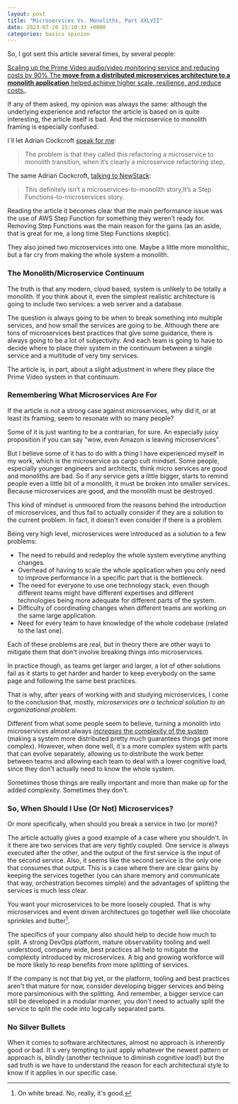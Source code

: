 ```yaml
---
layout: post
title: "Microservices Vs. Monoliths, Part XXLVII"
date: 2023-07-20 15:10:33 +0800
categories: basics opinion
---
```

So, I got sent this article several times, by several people:

[Scaling up the Prime Video audio/video monitoring service and reducing costs by 90%
The **move from a distributed microservices architecture to a monolith application** helped achieve higher scale, resilience, and reduce costs.](https://www.primevideotech.com/video-streaming/scaling-up-the-prime-video-audio-video-monitoring-service-and-reducing-costs-by-90).

If any of them asked, my opinion was always the same: although the underlying experience and refactor the article is based on is quite interesting, the article itself is bad. And the microservice to monolith framing is especially confused. 

I`ll let Adrian Cockcroft [speak for me](https://adrianco.medium.com/so-many-bad-takes-what-is-there-to-learn-from-the-prime-video-microservices-to-monolith-story-4bd0970423d4):

> The problem is that they called this refactoring a microservice to monolith transition, when it’s clearly a microservice refactoring step,

The same Adrian Cockcroft, [talking to NewStack](https://thenewstack.io/amazon-prime-videos-microservices-move-doesnt-lead-to-a-monolith-after-all/):

> This definitely isn’t a microservices-to-monolith story,It’s a Step Functions-to-microservices story.

Reading the article it becomes clear that the main performance issue was the use of AWS Step Function for something they weren't ready for. Removing Step Functions was the main reason for the gains (as an aside, that is great for me, a long time Step Functions skeptic).

They also joined two microservices into one. Maybe a little more monolithic, but a far cry from making the whole system a monolith.

### The Monolith/Microservice Continuum
The truth is that any modern, cloud based, system is unlikely to be totally a monolith. If you think about it, even the simplest realistic architecture is going to include two services: a web server and a database.

The question is always going to be when to break something into multiple services, and how small the services are going to be. Although there are tons of microservices best practices that give some guidance, there is always going to be a lot of subjectivity. And each team is going to have to decide where to place their system in the continuum between a single service and a multitude of very tiny services.

The article is, in part, about a slight adjustment in where they place the Prime Video system in that continuum.

### Remembering What Microservices Are For

If the article is not a strong case against microservices, why did it, or at least its framing, seem to resonate with so many people?

Some of it is just wanting to be a contrarian, for sure. An especially juicy proposition if you can say "wow, even Amazon is leaving microservices".

But I believe some of it has to do with a thing I have experienced myself in my work, which is the microservice as cargo cult mindset. Some people, especially younger engineers and architects, think micro services are good and monoliths are bad. So if any service gets a little bigger, starts to remind people even a little bit of a monolith, it must be broken into smaller services. Because microservices are good, and the monolith must be destroyed.

This kind of mindset is unmoored from the reasons behind the introduction of microservices, and thus fail to actually consider if they are a solution to the current problem. In fact, it doesn't even consider if there is a problem.

Being very high level, microservices were introduced as a solution to a few problems:

- The need to rebuild and redeploy the whole system everytime anything changes.
- Overhead of having to scale the whole application when you only need to improve performance in a specific part that is the bottleneck.
- The need for everyone to use one technology stack, even though different teams might have different expertises and different technologies being more adequate for different parts of the system.
- Difficulty of coordinating changes when different teams are working on the same large application.
- Need for every team to have knowledge of the whole codebase (related to the last one).

Each of these problems are real, but in theory there are other ways to mitigate them that don't involve breaking things into microservices.

In practice though, as teams get larger and larger, a lot of other solutions fail as it starts to get harder and harder to keep everybody on the same page and following the same best practices. 

That is why, after years of working with and studying microservices, I come to the conclusion that, mostly, *microservices are a technical solution to an organizational problem*.

Different from what some people seem to believe, turning a monolith into microservices almost always [*increases* the complexity of the system](https://martinfowler.com/articles/microservice-trade-offs.html) (making a system more distributed pretty much guarantees things get more complex). However, when done well, it`s a more complex system with parts that can evolve separately, allowing us to distribute the work better between teams and allowing each team to deal with a lower cognitive load, since they don't actually need to know the whole system.

Sometimes those things are really important and more than make up for the added complexity. Sometimes they don't.

### So, When Should I Use (Or Not) Microservices?

Or more specifically, when should you break a service in two (or more)?

The article actually gives a good example of a case where you shouldn't. In it there are two services that are *very* tightly coupled. One service is always executed after the other, and the output of the first service is the input of the second service. Also, it seems like the second service is the only one that consumes that output. This is a case where there are clear gains by keeping the services together (you can share memory and communicate that way, orchestration becomes simple) and the advantages of splitting the services is much less clear.

You want your microservices to be more loosely coupled. That is why microservices and event driven architectures go together well like chocolate sprinkles and butter[^1].

The specifics of your company also should help to decide how much to split. A strong DevOps platform, mature observability tooling and well understood, company wide, best practices all help to mitigate the complexity introduced by microservices. A big and growing workforce will be more likely to reap benefits from more splitting of services.

If the company is not that big yet, or the platform, tooling and best practices aren't that mature for now, consider developing bigger services and being more parsimonious with the splitting. And remember, a bigger service can still be developed in a modular manner, you don't need to actually split the service to split the code into logically separated parts.

### No Silver Bullets

When it comes to software architectures, almost no approach is inherently good or bad. It`s very tempting to just apply whatever the newest pattern or approach is, blindly (another technique to diminish cognitive load!) but the sad truth is we have to understand the reason for each architectural style to know if it applies in our specific case.

[^1]:On white bread. No, really, it's good.